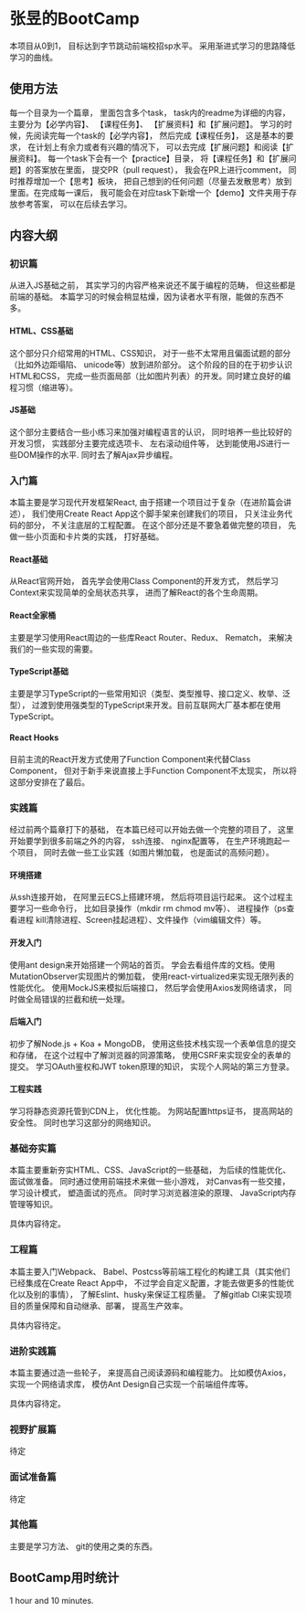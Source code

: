 # 张昱的BootCamp
本项目从0到1， 目标达到字节跳动前端校招sp水平。 采用渐进式学习的思路降低学习的曲线。
## 使用方法
每一个目录为一个篇章， 里面包含多个task， task内的readme为详细的内容，主要分为【必学内容】、 【课程任务】、 【扩展资料】和【扩展问题】。 学习的时候，先阅读完每一个task的【必学内容】， 然后完成【课程任务】， 这是基本的要求， 在计划上有余力或者有兴趣的情况下， 可以去完成【扩展问题】和阅读【扩展资料】。 每一个task下会有一个【practice】目录， 将【课程任务】和【扩展问题】的答案放在里面， 提交PR（pull request）， 我会在PR上进行comment， 同时推荐增加一个【思考】板块， 把自己想到的任何问题（尽量去发散思考）放到里面。在完成每一课后， 我可能会在对应task下新增一个【demo】文件夹用于存放参考答案， 可以在后续去学习。
## 内容大纲
### 初识篇
从进入JS基础之前， 其实学习的内容严格来说还不属于编程的范畴， 但这些都是前端的基础。 本篇学习的时候会稍显枯燥，因为读者水平有限，能做的东西不多。
#### HTML、CSS基础
这个部分只介绍常用的HTML、CSS知识， 对于一些不太常用且偏面试题的部分（比如外边距塌陷、 unicode等）放到进阶部分。 这个阶段的目的在于初步认识HTML和CSS， 完成一些页面局部（比如图片列表）的开发。同时建立良好的编程习惯（缩进等）。
#### JS基础
这个部分主要结合一些小练习来加强对编程语言的认识， 同时培养一些比较好的开发习惯， 实践部分主要完成选项卡、 左右滚动组件等， 达到能使用JS进行一些DOM操作的水平. 同时去了解Ajax异步编程。 

### 入门篇
本篇主要是学习现代开发框架React, 由于搭建一个项目过于复杂（在进阶篇会讲述）， 我们使用Create React App这个脚手架来创建我们的项目， 只关注业务代码的部分， 不关注底层的工程配置。 在这个部分还是不要急着做完整的项目， 先做一些小页面和卡片类的实践， 打好基础。
#### React基础
从React官网开始， 首先学会使用Class Component的开发方式， 然后学习Context来实现简单的全局状态共享， 进而了解React的各个生命周期。
#### React全家桶
主要是学习使用React周边的一些库React Router、Redux、 Rematch， 来解决我们的一些实现的需要。 
#### TypeScript基础
主要是学习TypeScript的一些常用知识（类型、类型推导、接口定义、枚举、泛型）， 过渡到使用强类型的TypeScript来开发。目前互联网大厂基本都在使用TypeScript。
#### React Hooks
目前主流的React开发方式使用了Function Component来代替Class Component， 但对于新手来说直接上手Function Component不太现实， 所以将这部分安排在了最后。

### 实践篇
经过前两个篇章打下的基础， 在本篇已经可以开始去做一个完整的项目了， 这里开始要学到很多前端之外的内容， ssh连接、 nginx配置等， 在生产环境跑起一个项目， 同时去做一些工业实践（如图片懒加载， 也是面试的高频问题）。
#### 环境搭建
从ssh连接开始， 在阿里云ECS上搭建环境， 然后将项目运行起来。 这个过程主要学习一些命令行， 比如目录操作（mkdir rm chmod mv等）、 进程操作（ps查看进程 kill清除进程、Screen挂起进程）、文件操作（vim编辑文件）等。
#### 开发入门
使用ant design来开始搭建一个网站的首页。 学会去看组件库的文档。使用MutationObserver实现图片的懒加载， 使用react-virtualized来实现无限列表的性能优化。 使用MockJS来模拟后端接口， 然后学会使用Axios发网络请求， 同时做全局错误的拦截和统一处理。
#### 后端入门
初步了解Node.js + Koa + MongoDB， 使用这些技术栈实现一个表单信息的提交和存储， 在这个过程中了解浏览器的同源策略， 使用CSRF来实现安全的表单的提交。 学习OAuth鉴权和JWT token原理的知识， 实现个人网站的第三方登录。
#### 工程实践
学习将静态资源托管到CDN上， 优化性能。 为网站配置https证书， 提高网站的安全性。 同时也学习这部分的网络知识。

### 基础夯实篇
本篇主要重新夯实HTML、CSS、JavaScript的一些基础， 为后续的性能优化、面试做准备。 同时通过使用前端技术来做一些小游戏， 对Canvas有一些交接， 学习设计模式， 塑造面试的亮点。 同时学习浏览器渲染的原理、 JavaScript内存管理等知识。

具体内容待定。

### 工程篇
本篇主要入门Webpack、 Babel、Postcss等前端工程化的构建工具（其实他们已经集成在Create React App中， 不过学会自定义配置，才能去做更多的性能优化以及别的事情）， 了解Eslint、husky来保证工程质量。 了解gitlab CI来实现项目的质量保障和自动继承、部署， 提高生产效率。

具体内容待定。

### 进阶实践篇
本篇主要通过造一些轮子， 来提高自己阅读源码和编程能力。 比如模仿Axios， 实现一个网络请求库， 模仿Ant Design自己实现一个前端组件库等。

具体内容待定。

### 视野扩展篇
待定

### 面试准备篇
待定

### 其他篇
主要是学习方法、 git的使用之类的东西。
## BootCamp用时统计
1 hour and 10 minutes.